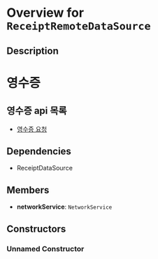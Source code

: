 # Overview for `ReceiptRemoteDataSource`

## Description

# 영수증
 ## 영수증 api 목록
 - [영수증 요청](./methods/getReceipt.md)

## Dependencies

- ReceiptDataSource

## Members

- **networkService**: `NetworkService`
## Constructors

### Unnamed Constructor


